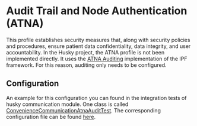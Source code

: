 # Audit Trail and Node Authentication (ATNA)

This profile establishes security measures that, along with security policies and procedures, ensure patient data confidentiality, data integrity, and user accountability.
In the Husky project, the ATNA profile is not been implemented directly. It uses the [ATNA Auditing](https://oehf.github.io/ipf-docs/docs/ihe/atna/) implementation of the IPF framework. For this reason, auditing only needs to be configured.

## Configuration

An example for this configuration you can found in the integration tests of husky communication module. One class is called  [ConvenienceCommunicationAtnaAuditTest](javadoc/org/husky/communication/integration/ConvenienceCommunicationAtnaAuditTest.html). The corresponding configuration file can be found [here](../husky-communication/husky-communication-gen/src/test/resources/application-atna.properties).
